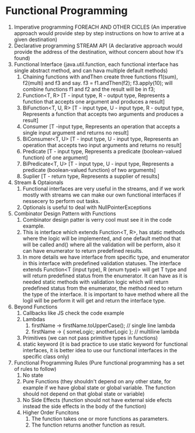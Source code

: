 # Functional Programming
1. Imperative programming FOREACH AND OTHER CICLES (An imperative approach would provide step by step instructions on how to arrive at a given destination)
2. Declarative programming STREAM API (A declarative approach would provide the address of the destination, without concern about how it's found)
3. Functional Interface (java.util.function, each functional interface has single abstract method, and can hava multiple default methods)
   1. Chaining functions with andThen create three functions f1(sum), f2(multi) and f3 and say. f3 = f1.andThen(f2); f3.apply(10); will combine functions f1 and f2 and the result will be in f3;
   3. Function<T, R> [T - input type, R - output type, Represents a function that accepts one argument and produces a result]
   4. BiFunction<T, U, R> [T - input type, U - input type, R - output type, Represents a function that accepts two arguments and produces a result]
   5. Consumer<T> [T -input type, Represents an operation that accepts a single input argument and returns no result]
   6. BiConsumer<T, U> [T - input type, U - input type, Represents an operation that accepts two input arguments and returns no result]
   7. Predicate<T> [T - input type, Represents a predicate (boolean-valued function) of one argument]
   8. BiPredicate<T, U> [T - input type, U - input type, Represents a predicate (boolean-valued function) of two arguments]
   9. Suplier<T> [T - return type, Represents a supplier of results]
4.  Stream & Optaionals
    1. Functional interfaces are very useful in the streams, and if we work mostly with streams we can make our own functional interfaces if nessecery to perform out tasks.
    2. Optionals is useful to deal with NullPointerExceptions 
5. Combinator Design Pattern with Functions
   1. Combinator design patter is verry cool must see it in the code example.
   2. This is interface which extends Function<T, R>, has static methods where the logic will be implemented, and one default method that will be called and() where all the validation will be perform, also it can have enumerator to return predefined results.  
   3. In more details we have interface from specific type, and enumerator in this interface with predefined validation statuses. The interface extends Function<T (input type), R (enum type)> will get T type and will return predefined status from the enumerator. It can have as it is needed static methods with validation logic which will return predefined status from the enumerator, the method need to return the type of the interface. It is important to have method where all the logil will be perform it will get and return the interface type.
6. Beyond Functions
   1. Callbacks like JS check the code example
   2. Lambdas
      1. firstName -> firstName.toUpperCase(); // single line lambda
      2. firstName -> { someLogic; anotherLogic }; // multiline lambda
   3. Primitives (we can not pass primitive types in functions)
   4. static keyword (it is bad practice to use static keyword for functional interfaces, it is better idea to use our functional interfaces in the specific class only)
7. Functional Programming Rules (Pure functional programming has a set of rules to follow)
   1. No state
   2. Pure Functions (they shouldn't depend on any other state, for example if we have global state or global variable. The function should not depend on that global state or variable)
   3. No Side Effects (function should not have external side efects instead the side effects in the body of the function)
   4. Higher Order Funcitons
      1. The function takes one or more functions as parameters.
      2. The function returns another function as result.